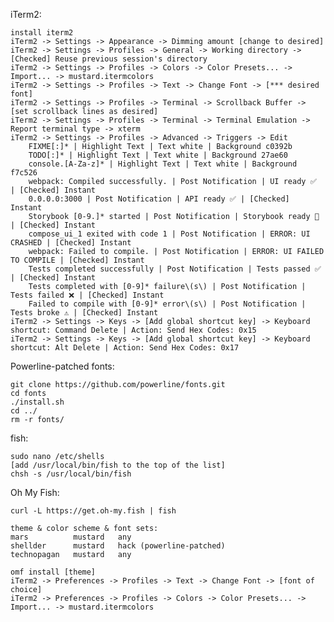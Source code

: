 iTerm2:

    install iterm2
    iTerm2 -> Settings -> Appearance -> Dimming amount [change to desired]
    iTerm2 -> Settings -> Profiles -> General -> Working directory -> [Checked] Reuse previous session's directory
    iTerm2 -> Settings -> Profiles -> Colors -> Color Presets... -> Import... -> mustard.itermcolors
    iTerm2 -> Settings -> Profiles -> Text -> Change Font -> [*** desired font]
    iTerm2 -> Settings -> Profiles -> Terminal -> Scrollback Buffer -> [set scrollback lines as desired]
    iTerm2 -> Settings -> Profiles -> Terminal -> Terminal Emulation -> Report terminal type -> xterm
    iTerm2 -> Settings -> Profiles -> Advanced -> Triggers -> Edit
        FIXME[:]* | Highlight Text | Text white | Background c0392b
        TODO[:]* | Highlight Text | Text white | Background 27ae60
        console.[A-Za-z]* | Highlight Text | Text white | Background f7c526
        webpack: Compiled successfully. | Post Notification | UI ready ✅ | [Checked] Instant
        0.0.0.0:3000 | Post Notification | API ready ✅ | [Checked] Instant
        Storybook [0-9.]* started | Post Notification | Storybook ready 🎨 | [Checked] Instant
        compose_ui_1 exited with code 1 | Post Notification | ERROR: UI CRASHED | [Checked] Instant
        webpack: Failed to compile. | Post Notification | ERROR: UI FAILED TO COMPILE | [Checked] Instant
        Tests completed successfully | Post Notification | Tests passed ✅ | [Checked] Instant
        Tests completed with [0-9]* failure\(s\) | Post Notification | Tests failed ❌ | [Checked] Instant
        Failed to compile with [0-9]* error\(s\) | Post Notification | Tests broke ⚠️ | [Checked] Instant
    iTerm2 -> Settings -> Keys -> [Add global shortcut key] -> Keyboard shortcut: Command Delete | Action: Send Hex Codes: 0x15
    iTerm2 -> Settings -> Keys -> [Add global shortcut key] -> Keyboard shortcut: Alt Delete | Action: Send Hex Codes: 0x17

Powerline-patched fonts:

    git clone https://github.com/powerline/fonts.git
    cd fonts
    ./install.sh
    cd ../
    rm -r fonts/

fish:

    sudo nano /etc/shells
    [add /usr/local/bin/fish to the top of the list]
    chsh -s /usr/local/bin/fish

Oh My Fish:

    curl -L https://get.oh-my.fish | fish

    theme & color scheme & font sets:
    mars          mustard   any
    shellder      mustard   hack (powerline-patched)
    technopagan   mustard   any

    omf install [theme]
    iTerm2 -> Preferences -> Profiles -> Text -> Change Font -> [font of choice]
    iTerm2 -> Preferences -> Profiles -> Colors -> Color Presets... -> Import... -> mustard.itermcolors
